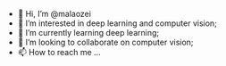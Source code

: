- 👋 Hi, I’m @malaozei
- 👀 I’m interested in deep learning and computer vision;
- 🌱 I’m currently learning deep learning;
- 💞️ I’m looking to collaborate on computer vision;
- 📫 How to reach me ...

<!---
malaozei/malaozei is a ✨ special ✨ repository because its `README.md` (this file) appears on your GitHub profile.
You can click the Preview link to take a look at your changes.
--->
